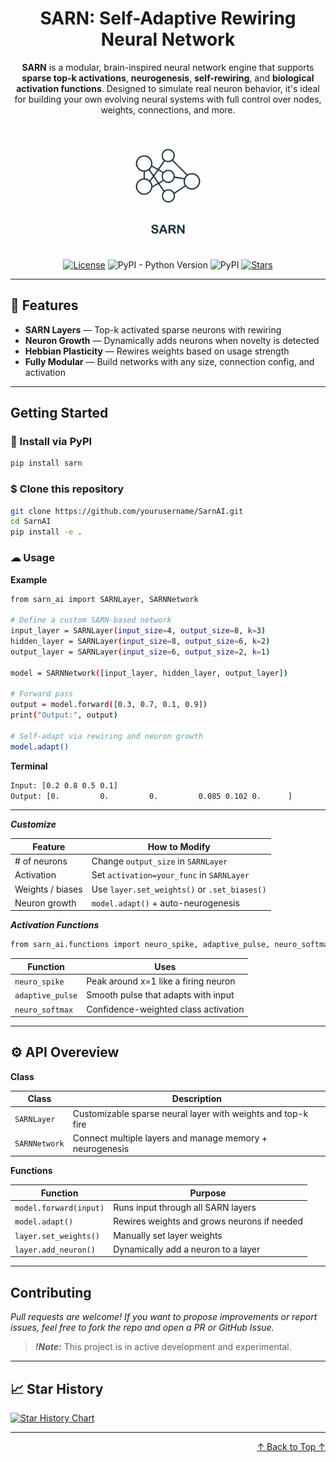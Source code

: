 <div align="center">
<a name="readme-top"></a>

# SARN: Self-Adaptive Rewiring Neural Network

**SARN** is a modular, brain-inspired neural network engine that supports **sparse top-k activations**, **neurogenesis**, **self-rewiring**, and **biological activation functions**. Designed to simulate real neuron behavior, it's ideal for building your own evolving neural systems with full control over nodes, weights, connections, and more.

<img src="https://github.com/Iro96/SarnAI/blob/main/img/logo.png" width="200" height="200"/>

[![License](https://img.shields.io/badge/License-Apache2.0-blue.svg)](https://opensource.org/license/apache2.0/)
![PyPI - Python Version](https://img.shields.io/pypi/pyversions/sarn)
![PyPI](https://img.shields.io/pypi/v/sarn)
[![Stars](https://img.shields.io/github/stars/Iro96/sarnAI.svg?style=social&label=Star)](https://github.com/yourusername/sarnAI)

</div>

---

## 🌟 Features

- **SARN Layers** — Top-k activated sparse neurons with rewiring
- **Neuron Growth** — Dynamically adds neurons when novelty is detected
- **Hebbian Plasticity** — Rewires weights based on usage strength
- **Fully Modular** — Build networks with any size, connection config, and activation

---

## Getting Started

### 🔧 Install via PyPI

```bash
pip install sarn
```

### $ Clone this repository

```bash
git clone https://github.com/yourusername/SarnAI.git
cd SarnAI
pip install -e .
```

### ☁ Usage

**Example**

```bash
from sarn_ai import SARNLayer, SARNNetwork

# Define a custom SARN-based network
input_layer = SARNLayer(input_size=4, output_size=8, k=3)
hidden_layer = SARNLayer(input_size=8, output_size=6, k=2)
output_layer = SARNLayer(input_size=6, output_size=2, k=1)

model = SARNNetwork([input_layer, hidden_layer, output_layer])

# Forward pass
output = model.forward([0.3, 0.7, 0.1, 0.9])
print("Output:", output)

# Self-adapt via rewiring and neuron growth
model.adapt()
```

**Terminal**

```bash
Input: [0.2 0.8 0.5 0.1]
Output: [0.         0.         0.         0.085 0.102 0.      ]
```
---
***Customize***

| Feature          | How to Modify                                |
| ---------------- | -------------------------------------------- |
| # of neurons     | Change `output_size` in `SARNLayer`          |
| Activation       | Set `activation=your_func` in `SARNLayer`    |
| Weights / biases | Use `layer.set_weights()` or `.set_biases()` |
| Neuron growth    | `model.adapt()` + auto-neurogenesis          |


***Activation Functions***

```bash
from sarn_ai.functions import neuro_spike, adaptive_pulse, neuro_softmax
```

| Function         | Uses                                 |
| ---------------- | ------------------------------------ |
| `neuro_spike`    | Peak around x=1 like a firing neuron |
| `adaptive_pulse` | Smooth pulse that adapts with input  |
| `neuro_softmax`  | Confidence-weighted class activation |

---

## ⚙️ API Overeview

**Class**

| Class         | Description                                                  |
| ------------- | ------------------------------------------------------------ |
| `SARNLayer`   | Customizable sparse neural layer with weights and top-k fire |
| `SARNNetwork` | Connect multiple layers and manage memory + neurogenesis     |

**Functions**

| Function               | Purpose                                     |
| ---------------------- | ------------------------------------------- |
| `model.forward(input)` | Runs input through all SARN layers          |
| `model.adapt()`        | Rewires weights and grows neurons if needed |
| `layer.set_weights()`  | Manually set layer weights                  |
| `layer.add_neuron()`   | Dynamically add a neuron to a layer         |

---

## Contributing
*Pull requests are welcome! If you want to propose improvements or report issues, feel free to fork the repo and open a PR or GitHub Issue.*
> ***!Note:*** This project is in active development and experimental.

---

## 📈 Star History

[![Star History Chart](https://api.star-history.com/svg?repos=Iro96/SarnAI&type=Date&theme=dark)](https://star-history.com/#Iro96/SarnAI&Date)

---

<p align="right">
  <a href="#readme-top">↑ Back to Top ↑</a>
</p>

